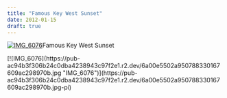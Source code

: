 ```yaml
---
title: "Famous Key West Sunset"
date: 2012-01-15
draft: true
---
```


[![IMG_6076](https://pub-ac94b3f306b24c0dba4238943c97f2e1.r2.dev/6a00e5502a950788330162ffa6065e970d.jpg "IMG_6076")](https://pub-ac94b3f306b24c0dba4238943c97f2e1.r2.dev/6a00e5502a950788330162ffa6065e970d.jpg-pi)Famous Key West Sunset

  
  
  
  

<!--more--> [![IMG_6076](https://pub-ac94b3f306b24c0dba4238943c97f2e1.r2.dev/6a00e5502a950788330167609ac298970b.jpg "IMG_6076")](https://pub-ac94b3f306b24c0dba4238943c97f2e1.r2.dev/6a00e5502a950788330167609ac298970b.jpg-pi)
